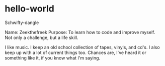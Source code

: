 # hello-world
Schwifty-dangle

Name:
  Zeekthefreek
Purpose:
  To learn how to code and improve myself. Not only a challenge, but a life skill.
  
I like music. I keep an old school collection of tapes, vinyls, and cd's. I also keep up with a lot of current things too.
Chances are, I've heard it or something like it, if you know what I'm saying.
